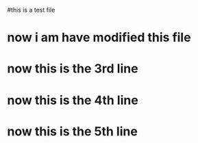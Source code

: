 #this is a test file
<h1> now i am have modified this file
<h1> now this is the 3rd line
	<h1> now this is the 4th line
<h1> now this is the 5th line